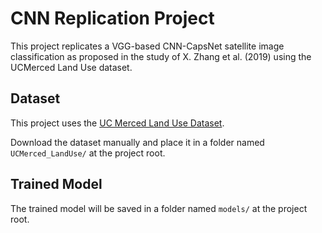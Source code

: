 ﻿# CNN Replication Project

This project replicates a VGG-based CNN-CapsNet satellite image classification as proposed in the study of X. Zhang et al. (2019) using the UCMerced Land Use dataset.

## Dataset
This project uses the [UC Merced Land Use Dataset](https://www.kaggle.com/datasets/ucmerced/landuse).

Download the dataset manually and place it in a folder named `UCMerced_LandUse/` at the project root.

## Trained Model
The trained model will be saved in a folder named `models/` at the project root.
